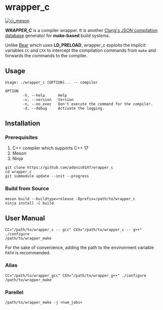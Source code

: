 # wrapper_c

[![ci_meson](https://github.com/adonis0147/wrapper_c/actions/workflows/ci_meson.yml/badge.svg)](https://github.com/adonis0147/wrapper_c/actions/workflows/ci_meson.yml)

_**WRAPPER_C**_ is a compiler wrapper. It is another [Clang's JSON compilation database](https://clang.llvm.org/docs/JSONCompilationDatabase.html) generator for **make-based** build systems.

Unlike [Bear](https://github.com/rizsotto/Bear) which uses **LD_PRELOAD**, wrapper_c exploits the implicit variables `CC` and `CXX` to intercept the compilation commands from `make` and forwards the commands to the compiler.

## Usage

```
Usage: ./wrapper_c [OPTION]... -- compiler

OPTION
        -h, --help      Help
        -v, --version   Version
        -n, --no_exec   Don't execute the command for the compiler.
        -d, --debug     Activate the logging.

```

## Installation

### Prerequisites

1. C++ compiler which supports C++ 17
2. Meson
3. Ninja

```shell
git clone https://github.com/adonis0147/wrapper_c
cd wrapper_c
git submodule update --init --progress
```

### Build from Source

```shell
meson build --buildtype=release -Dprefix=/path/to/wrapper_c
ninja install -C build
```

## User Manual

```shell
CC="/path/to/wrapper_c -- gcc" CXX="/path/to/wrapper_c -- g++" ./configure
/path/to/wrapper_make
```

For the sake of convenience, adding the path to the environment variable `PATH` is recommended.

### Alias

```shell
CC="/path/to/wrapper_gcc" CXX="/path/to/wrapper_g++" ./configure
/path/to/wrapper_make
```

### Parellel

```shell
/path/to/wrapper_make -j <num_jobs>
```
